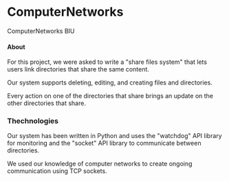# ComputerNetworks
ComputerNetworks BIU
#### About
For this project, we were asked to write a "share files system" that lets users link directories that share the same content.

Our system supports deleting, editing, and creating files and directories.

Every action on one of the directories that share brings an update on the other directories that share.

### Thechnologies

Our system has been written in Python and uses the "watchdog" API library for monitoring and the "socket" API library to communicate between directories.

We used our knowledge of computer networks to create ongoing communication using TCP sockets.
